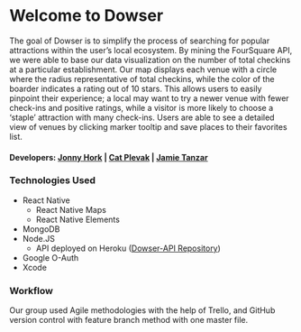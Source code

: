 # Welcome to Dowser 

The goal of Dowser is to simplify the process of searching for popular attractions within the user’s local ecosystem. By mining the FourSquare API, we were able to base our data visualization on the number of total checkins at a particular establishment. Our map displays each venue with a circle where the radius representative of total checkins, while the color of the boarder indicates a rating out of 10 stars. This allows users to easily pinpoint their experience; a local may want to try a newer venue with fewer check-ins and positive ratings, while a visitor is more likely to choose a ‘staple’ attraction with many check-ins. Users are able to see a detailed view of venues by clicking marker tooltip and save places to their favorites list.

#### Developers: [Jonny Hork](https://www.linkedin.com/in/jonnyhork) | [Cat Plevak](https://www.linkedin.com/in/catherineplevak) | [Jamie Tanzar](https://www.linkedin.com/in/jtanzar)

### Technologies Used
* React Native
  * React Native Maps
  * React Native Elements
* MongoDB
* Node.JS
  * API deployed on Heroku ([Dowser-API Repository](https://github.com/jtanzar/Dowser-API))
* Google O-Auth
* Xcode

### Workflow
Our group used Agile methodologies with the help of Trello, and GitHub version control with feature branch method with one master file.

